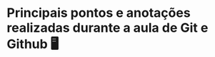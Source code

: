 # Principais pontos e anotações realizadas durante a aula de Git e Github :desktop_computer:







